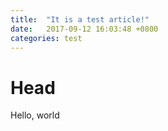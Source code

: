 ```yaml
---
title:  "It is a test article!"
date:   2017-09-12 16:03:48 +0800
categories: test 
---
```

<h1>Head</h1>
<p>Hello, world</p>

